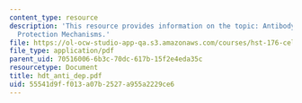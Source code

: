 ```yaml
---
content_type: resource
description: 'This resource provides information on the topic: Antibody Dependent
  Protection Mechanisms.'
file: https://ol-ocw-studio-app-qa.s3.amazonaws.com/courses/hst-176-cellular-and-molecular-immunology-fall-2005/55541d9ff013a07b2527a955a2229ce6_hdt_anti_dep.pdf
file_type: application/pdf
parent_uid: 70516006-6b3c-70dc-617b-15f2e4eda35c
resourcetype: Document
title: hdt_anti_dep.pdf
uid: 55541d9f-f013-a07b-2527-a955a2229ce6
---
```

